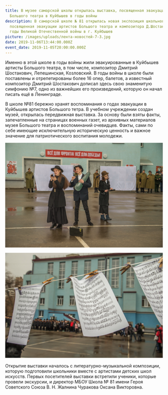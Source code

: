 ```yaml
---
title: В музее самарской школы открылась выставка, посвященная эвакуации
  Большого театра в Куйбышев в годы войны
description: В самарской школе № 81 открылась новая экспозиция школьного музея,
  посвященная эвакуации артистов Большого театра и композитора Д.Шостаковича в
  годы Великой Отечественной войны в г. Куйбышев
picture: /images/uploads/лента-новостей-7-3.jpg
date: 2019-11-06T13:44:00.000Z
event_date: 2019-11-05T20:00:00.000Z
---
```

Именно в этой школе в годы войны жили эвакуированные в Куйбышев артисты Большого театра, в том числе, композитор Дмитрий Шостакович, Лепешинская, Козловский.
В годы войны в школе были поставлены и отрепетированы более 16 опер, балетов, а известный композитор Дмитрий Шостакович дописал здесь свою знаменитую симфонию №7, одно из важнейших его произведений, которую он начал писать ещё в Ленинграде.

В школе №81 бережно хранят воспоминания о годах эвакуации в Куйбышев артистов Большого тетра. В учебном учреждении создан музей, открылась передвижная выставка. За основу были взяты факты, запечатленные на страницах военных газет, из архивных материалов музея Большого театра и воспоминаний очевидцев. Факты, сами по себе имеющие исключительную историческую ценность и важное значение для патриотического воспитания молодежи.

![](/images/uploads/777_3893.jpg)

![](/images/uploads/777_3885.jpg)

Открытие выставки началось с литературно-музыкальной композиции, которую подготовили школьники вместе с артистами детских школ искусств.  Первых посетителей выставки встретили ученики, которые провели экскурсии, и директор МБОУ Школа №  81 имени Героя Советского Союза В. Н. Жалнина Чуракова Оксана Викторовна.